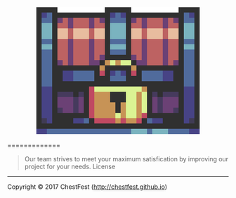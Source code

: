 <html><center><img src="/Display/Images/ChestFest.gif" style="w3-image" id="img" alt="Chest"></center></html>

=============
>Our team strives to meet your maximum satisfication by improving our project for your needs. 
License
---------
Copyright © 2017 ChestFest (http://chestfest.github.io)

